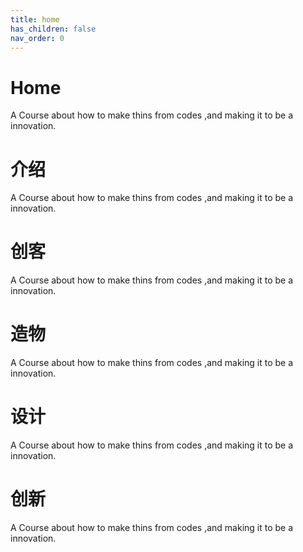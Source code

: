 ```yaml
---
title: home
has_children: false
nav_order: 0
---
```


# Home
A Course about how to make thins from codes ,and making it to be a innovation.

# 介绍
A Course about how to make thins from codes ,and making it to be a innovation.

# 创客
A Course about how to make thins from codes ,and making it to be a innovation.

# 造物
A Course about how to make thins from codes ,and making it to be a innovation.

# 设计
A Course about how to make thins from codes ,and making it to be a innovation.

# 创新
A Course about how to make thins from codes ,and making it to be a innovation.
